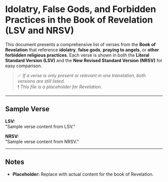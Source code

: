 # Idolatry, False Gods, and Forbidden Practices in the Book of Revelation (LSV and NRSV)

This document presents a comprehensive list of verses from the **Book of Revelation** that reference **idolatry**, **false gods**, **praying to angels**, or **other forbidden religious practices**.
Each verse is shown in both the **Literal Standard Version (LSV)** and the **New Revised Standard Version (NRSV)** for easy comparison.

> ✅ *If a verse is only present or relevant in one translation, both versions are still listed.*  
> ❗ *This file is a placeholder for Revelation.*

---

## Sample Verse  
**LSV:**  
"Sample verse content from LSV."

**NRSV:**  
"Sample verse content from NRSV."

---

## Notes  
- **Placeholder:** Replace with actual content for the book of Revelation.
